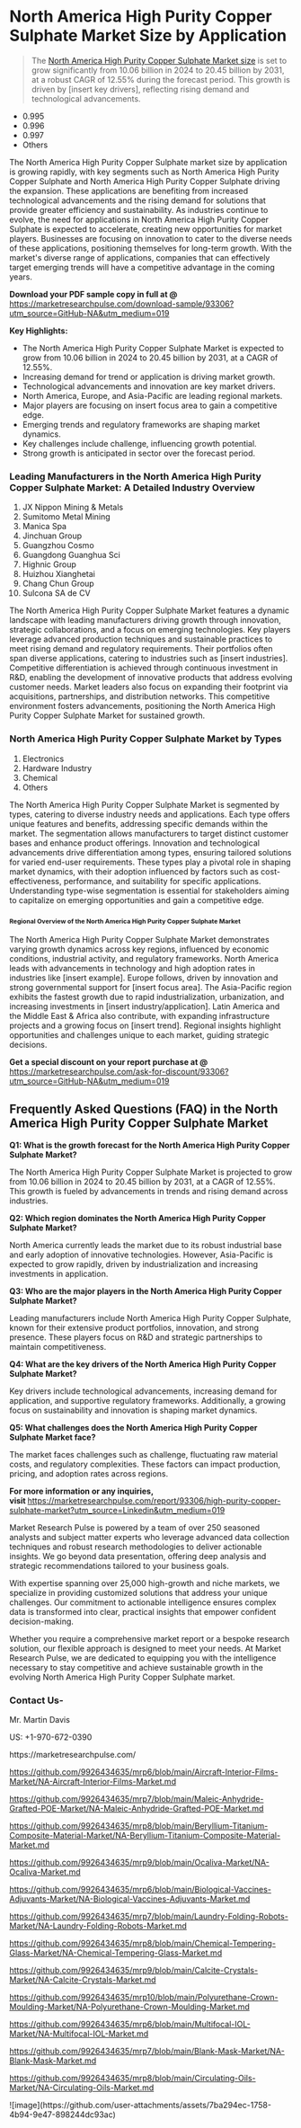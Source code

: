 <h1>North America High Purity Copper Sulphate Market&nbsp;Size by Application</h1><blockquote><p>The <a href="https://marketresearchpulse.com/download-sample/93306?utm_source=GitHub-NA&amp;utm_medium=019">North America High Purity Copper Sulphate Market size</a> is set to grow significantly from 10.06 billion in 2024 to 20.45 billion by 2031, at a robust CAGR of 12.55% during the forecast period. This growth is driven by [insert key drivers], reflecting rising demand and technological advancements.</p></blockquote><ul><li>0.995<li> 0.996<li> 0.997<li> Others</li></ul><p>The North America High Purity Copper Sulphate market size by application is growing rapidly, with key segments such as North America High Purity Copper Sulphate and North America High Purity Copper Sulphate driving the expansion. These applications are benefiting from increased technological advancements and the rising demand for solutions that provide greater efficiency and sustainability. As industries continue to evolve, the need for applications in North America High Purity Copper Sulphate is expected to accelerate, creating new opportunities for market players. Businesses are focusing on innovation to cater to the diverse needs of these applications, positioning themselves for long-term growth. With the market's diverse range of applications, companies that can effectively target emerging trends will have a competitive advantage in the coming years.</p><p><strong>Download your PDF sample copy in full at @ </strong><a href="https://marketresearchpulse.com/download-sample/93306?utm_source=GitHub-NA&amp;utm_medium=019">https://marketresearchpulse.com/download-sample/93306?utm_source=GitHub-NA&amp;utm_medium=019</a></p><p><strong>Key Highlights: </strong></p><ul><li>The North America High Purity Copper Sulphate Market is expected to grow from 10.06 billion in 2024 to 20.45 billion by 2031, at a CAGR of 12.55%.</li><li>Increasing demand for trend or application is driving market growth.</li><li>Technological advancements and innovation are key market drivers.</li><li>North America, Europe, and Asia-Pacific are leading regional markets.</li><li>Major players are focusing on insert focus area to gain a competitive edge.</li><li>Emerging trends and regulatory frameworks are shaping market dynamics.</li><li>Key challenges include challenge, influencing growth potential.</li><li>Strong growth is anticipated in sector over the forecast period.</li></ul><h3>Leading Manufacturers in the North America High Purity Copper Sulphate Market: A Detailed Industry Overview</h3><ol><li>JX Nippon Mining & Metals</li><li>Sumitomo Metal Mining</li><li>Manica Spa</li><li>Jinchuan Group</li><li>Guangzhou Cosmo</li><li>Guangdong Guanghua Sci</li><li>Highnic Group</li><li>Huizhou Xianghetai</li><li>Chang Chun Group</li><li>Sulcona SA de CV</li></ol><div class="flex max-w-full flex-col flex-grow"><div class="min-h-8 text-message flex w-full flex-col items-end gap-2 whitespace-normal break-words [.text-message+&amp;]:mt-5" dir="auto" data-message-author-role="assistant" data-message-id="fd8432e4-4910-450d-b182-61b7bfb0a01f" data-message-model-slug="gpt-4o"><div class="flex w-full flex-col gap-1 empty:hidden first:pt-[3px]"><div class="markdown prose w-full break-words dark:prose-invert light"><p>The North America High Purity Copper Sulphate Market features a dynamic landscape with leading manufacturers driving growth through innovation, strategic collaborations, and a focus on emerging technologies. Key players leverage advanced production techniques and sustainable practices to meet rising demand and regulatory requirements. Their portfolios often span diverse applications, catering to industries such as [insert industries]. Competitive differentiation is achieved through continuous investment in R&amp;D, enabling the development of innovative products that address evolving customer needs. Market leaders also focus on expanding their footprint via acquisitions, partnerships, and distribution networks. This competitive environment fosters advancements, positioning the North America High Purity Copper Sulphate Market for sustained growth.</p></div></div></div></div><h3>North America High Purity Copper Sulphate Market by Types</h3><ol><li>Electronics<li> Hardware Industry<li> Chemical<li> Others</li></ol><div class="flex max-w-full flex-col flex-grow"><div class="min-h-8 text-message flex w-full flex-col items-end gap-2 whitespace-normal break-words [.text-message+&amp;]:mt-5" dir="auto" data-message-author-role="assistant" data-message-id="084470be-0bb7-4664-bddf-5156b4f41249" data-message-model-slug="gpt-4o-mini"><div class="flex w-full flex-col gap-1 empty:hidden first:pt-[3px]"><div class="markdown prose w-full break-words dark:prose-invert light"><p>The North America High Purity Copper Sulphate Market is segmented by types, catering to diverse industry needs and applications. Each type offers unique features and benefits, addressing specific demands within the market. The segmentation allows manufacturers to target distinct customer bases and enhance product offerings. Innovation and technological advancements drive differentiation among types, ensuring tailored solutions for varied end-user requirements. These types play a pivotal role in shaping market dynamics, with their adoption influenced by factors such as cost-effectiveness, performance, and suitability for specific applications. Understanding type-wise segmentation is essential for stakeholders aiming to capitalize on emerging opportunities and gain a competitive edge.</p></div></div></div></div><h3><span style="font-size: 11px;">Regional Overview of the North America High Purity Copper Sulphate Market</span></h3><div class="flex max-w-full flex-col flex-grow"><div class="min-h-8 text-message flex w-full flex-col items-end gap-2 whitespace-normal break-words [.text-message+&amp;]:mt-5" dir="auto" data-message-author-role="assistant" data-message-id="e9038762-ce64-4e30-91c9-9bd413514231" data-message-model-slug="gpt-4o-mini"><div class="flex w-full flex-col gap-1 empty:hidden first:pt-[3px]"><div class="markdown prose w-full break-words dark:prose-invert light"><p>The North America High Purity Copper Sulphate Market demonstrates varying growth dynamics across key regions, influenced by economic conditions, industrial activity, and regulatory frameworks. North America leads with advancements in technology and high adoption rates in industries like [insert example]. Europe follows, driven by innovation and strong governmental support for [insert focus area]. The Asia-Pacific region exhibits the fastest growth due to rapid industrialization, urbanization, and increasing investments in [insert industry/application]. Latin America and the Middle East &amp; Africa also contribute, with expanding infrastructure projects and a growing focus on [insert trend]. Regional insights highlight opportunities and challenges unique to each market, guiding strategic decisions.</p></div></div></div></div><p><strong>Get a special discount on your report purchase at @ </strong><a href="https://marketresearchpulse.com/ask-for-discount/93306?utm_source=GitHub-NA&amp;utm_medium=019">https://marketresearchpulse.com/ask-for-discount/93306?utm_source=GitHub-NA&amp;utm_medium=019</a></p><h2>Frequently Asked Questions (FAQ) in the North America High Purity Copper Sulphate Market</h2><p><strong>Q1: What is the growth forecast for the North America High Purity Copper Sulphate Market?</strong></p><p>The North America High Purity Copper Sulphate Market is projected to grow from 10.06 billion in 2024 to 20.45 billion by 2031, at a CAGR of 12.55%. This growth is fueled by advancements in trends and rising demand across industries.</p><p><strong>Q2: Which region dominates the North America High Purity Copper Sulphate Market?</strong></p><p>North America currently leads the market due to its robust industrial base and early adoption of innovative technologies. However, Asia-Pacific is expected to grow rapidly, driven by industrialization and increasing investments in application.</p><p><strong>Q3: Who are the major players in the North America High Purity Copper Sulphate Market?</strong></p><p>Leading manufacturers include North America High Purity Copper Sulphate, known for their extensive product portfolios, innovation, and strong presence. These players focus on R&amp;D and strategic partnerships to maintain competitiveness.</p><p><strong>Q4: What are the key drivers of the North America High Purity Copper Sulphate Market?</strong></p><p>Key drivers include technological advancements, increasing demand for application, and supportive regulatory frameworks. Additionally, a growing focus on sustainability and innovation is shaping market dynamics.</p><p><strong>Q5: What challenges does the North America High Purity Copper Sulphate Market face?</strong></p><p>The market faces challenges such as challenge, fluctuating raw material costs, and regulatory complexities. These factors can impact production, pricing, and adoption rates across regions.</p><p><strong>For more information or any inquiries, visit&nbsp;</strong><a href="https://marketresearchpulse.com/report/93306/high-purity-copper-sulphate-market?utm_source=Linkedin&utm_medium=019">https://marketresearchpulse.com/report/93306/high-purity-copper-sulphate-market?utm_source=Linkedin&utm_medium=019</a></p><p>Market Research Pulse is powered by a team of over 250 seasoned analysts and subject matter experts who leverage advanced data collection techniques and robust research methodologies to deliver actionable insights. We go beyond data presentation, offering deep analysis and strategic recommendations tailored to your business goals.</p><p>With expertise spanning over 25,000 high-growth and niche markets, we specialize in providing customized solutions that address your unique challenges. Our commitment to actionable intelligence ensures complex data is transformed into clear, practical insights that empower confident decision-making.</p><p>Whether you require a comprehensive market report or a bespoke research solution, our flexible approach is designed to meet your needs. At Market Research Pulse, we are dedicated to equipping you with the intelligence necessary to stay competitive and achieve sustainable growth in the evolving North America High Purity Copper Sulphate market.</p><h3><strong>Contact Us-</strong></h3><p>Mr. Martin Davis</p><p>US: +1-970-672-0390</p><p>https://marketresearchpulse.com/</p><p><a href="https://github.com/9926434635/mrp6/blob/main/Aircraft-Interior-Films-Market/NA-Aircraft-Interior-Films-Market.md">https://github.com/9926434635/mrp6/blob/main/Aircraft-Interior-Films-Market/NA-Aircraft-Interior-Films-Market.md</a></p><p><a href="https://github.com/9926434635/mrp7/blob/main/Maleic-Anhydride-Grafted-POE-Market/NA-Maleic-Anhydride-Grafted-POE-Market.md">https://github.com/9926434635/mrp7/blob/main/Maleic-Anhydride-Grafted-POE-Market/NA-Maleic-Anhydride-Grafted-POE-Market.md</a></p><p><a href="https://github.com/9926434635/mrp8/blob/main/Beryllium-Titanium-Composite-Material-Market/NA-Beryllium-Titanium-Composite-Material-Market.md">https://github.com/9926434635/mrp8/blob/main/Beryllium-Titanium-Composite-Material-Market/NA-Beryllium-Titanium-Composite-Material-Market.md</a></p><p><a href="https://github.com/9926434635/mrp9/blob/main/Ocaliva-Market/NA-Ocaliva-Market.md">https://github.com/9926434635/mrp9/blob/main/Ocaliva-Market/NA-Ocaliva-Market.md</a></p><p><a href="https://github.com/9926434635/mrp6/blob/main/Biological-Vaccines-Adjuvants-Market/NA-Biological-Vaccines-Adjuvants-Market.md">https://github.com/9926434635/mrp6/blob/main/Biological-Vaccines-Adjuvants-Market/NA-Biological-Vaccines-Adjuvants-Market.md</a></p><p><a href="https://github.com/9926434635/mrp7/blob/main/Laundry-Folding-Robots-Market/NA-Laundry-Folding-Robots-Market.md">https://github.com/9926434635/mrp7/blob/main/Laundry-Folding-Robots-Market/NA-Laundry-Folding-Robots-Market.md</a></p><p><a href="https://github.com/9926434635/mrp8/blob/main/Chemical-Tempering-Glass-Market/NA-Chemical-Tempering-Glass-Market.md">https://github.com/9926434635/mrp8/blob/main/Chemical-Tempering-Glass-Market/NA-Chemical-Tempering-Glass-Market.md</a></p><p><a href="https://github.com/9926434635/mrp9/blob/main/Calcite-Crystals-Market/NA-Calcite-Crystals-Market.md">https://github.com/9926434635/mrp9/blob/main/Calcite-Crystals-Market/NA-Calcite-Crystals-Market.md</a></p><p><a href="https://github.com/9926434635/mrp10/blob/main/Polyurethane-Crown-Moulding-Market/NA-Polyurethane-Crown-Moulding-Market.md">https://github.com/9926434635/mrp10/blob/main/Polyurethane-Crown-Moulding-Market/NA-Polyurethane-Crown-Moulding-Market.md</a></p><p><a href="https://github.com/9926434635/mrp6/blob/main/Multifocal-IOL-Market/NA-Multifocal-IOL-Market.md">https://github.com/9926434635/mrp6/blob/main/Multifocal-IOL-Market/NA-Multifocal-IOL-Market.md</a></p><p><a href="https://github.com/9926434635/mrp7/blob/main/Blank-Mask-Market/NA-Blank-Mask-Market.md">https://github.com/9926434635/mrp7/blob/main/Blank-Mask-Market/NA-Blank-Mask-Market.md</a></p><p><a href="https://github.com/9926434635/mrp8/blob/main/Circulating-Oils-Market/NA-Circulating-Oils-Market.md">https://github.com/9926434635/mrp8/blob/main/Circulating-Oils-Market/NA-Circulating-Oils-Market.md</a></p>
![image](https://github.com/user-attachments/assets/7ba294ec-1758-4b94-9e47-898244dc93ac)
